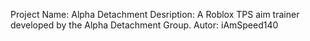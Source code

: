 Project Name:  Alpha Detachment
Desription: A Roblox TPS aim trainer developed by the Alpha Detachment Group.
Autor: iAmSpeed140